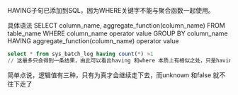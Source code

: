 HAVING子句已添加到SQL，因为WHERE关键字不能与聚合函数一起使用。

具体语法
SELECT column_name, aggregate_function(column_name)
FROM table_name
WHERE column_name operator value
GROUP BY column_name
HAVING aggregate_function(column_name) operator value

```sql
select * from sys_batch_log having count(*) >1
// 这最多只会得到一条结果，由此可以看出having 和where 本质上有相似之处，只是having支持聚合函数
```

简单点说，逻辑值有三种，只有为真才会继续走下去，而unknown 和false 就不往下走了
